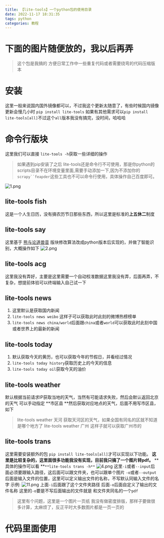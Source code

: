```yaml
---
title: 【lite-tools】一个python包的使用目录
date: 2022-11-17 18:31:35
tags: python
categories: 教程
---
```


# 下面的图片随便放的，我以后再弄


> 这个包是我搞的 方便日常工作中一些重复代码或者需要绕弯的代码压缩版本

# 安装
这里一般来说国内国外镜像都可以，不过我这个更新太随意了，有些时候国内镜像更新会慢几小时
`pip install lite-tools` 如果有其他需求可以`pip install lite-tools[all]`不过这个`all`版本我没有搞完，没时间，哈哈哈
# 命令行版块
这里我们可以直接 `lite-tools -h`获取一些详细的操作
> 如果遇到pip安装了之后 lite-tools还是命令行不可使用，那是你python的scripts目录不在环境变量里面,需要手动添加一下,因为不添加你的`scrapy``feapder`这些工具也不可以命令行使用，具体操作自己百度即可。

![1.png](https://desk-fd.zol-img.com.cn/t_s1920x1080c5/g5/M00/01/04/ChMkJlg2YRGIXrtCABy9qCTYS60AAYB1AAAAAAAHL3A605.png)
## lite-tools fish
这是一个人生日历，没有搞农历节日那些东西，所以这里是标准的**上五休二**制度
## lite-tools say
这里基于 [熊与论道兽音](http://hi.pcmoe.net/roar.html) 版块修改算法改成python版本后实现的，并做了智能识别，大概操作如下
![2.png](https://desk-fd.zol-img.com.cn/t_s1440x900c5/g5/M00/00/07/ChMkJl3qNKaIDNA2AARqqK0FxbEAAvnJAJbLQMABGrA592.jpg)
## lite-tools acg
这里我没有弄好，主要是这里需要一个自动校准数据这里我没有弄，后面再弄，不复杂，想提前体验可以终端输入自己试一下
## lite-tools news

1. 这里默认是获取国内新闻
2. `lite-tools news weibo` 这样子可以获取此时此刻的微博热榜榜单
3. `lite-tools news china/world`后面跟`china`或者`world`可以获取此时此刻中国或者世界上的最新的新闻
## lite-tools today

1. 默认获取今天的黄历，也可以获取今年的节假日，并看经过情况
2. `lite-tools today history`获取历史上的今天的信息
3. `lite-tools today oil`获取今天的油价
## lite-tools weather
默认根据当前请求IP获取当地的天气，当然有可能请求失败，然后会默认返回北京的天气
可以手动指定 **市区县 **然后获取对应地点的天气，后面不用写市区县，如下
> lite-tools weather 天河     获取天河区的天气，如果全国有同名的区就不知道是哪个地方了
> lite-tools weather 广州     这样子就可以获取广州市的 

## lite-tools trans
这里需要安装额外的包 `pip install lite-tools[all]`才可以实现以下功能。
**这里是比较复杂的，这里面很多功能我没有实现，目前我只搞了一个图片转pdf。**
**具体的操作可以看 **`**lite-tools trans -h**`
![4.png](https://desk-fd.zol-img.com.cn/t_s1440x900c5/g5/M00/00/07/ChMkJ13qNJeIcWlLAAXZO1T9wbMAAvnJACT_eMABdlT817.jpg)
这里`-i`或者`--input`后面必须要跟输入路径，这后面可以跟文件夹，也可以跟单个图片
`-o`或者`--output`后面是输入文件的位置，这里可以定义输出文件的名称，不写默认同输入文件的名字
示例:
![11.png](https://desk-fd.zol-img.com.cn/t_s1440x900c5/g5/M00/00/07/ChMkJl3qNJ2IFiI6AAOv3s2X_20AAvnJAFb2ZcAA6_2818.jpg)
上面`-i`后面跟了这个文件夹路径  后面`-o`后面自定义了输出的文件名称 这里的`-o`要是不写后面输出的文件就是 和文件夹同名的一个`pdf`
> 这里有个问题，这里是一个图片一页纸 我没有做密度排版，那样子要做很多计算，太麻烦了，反正平时大多数图片都是一页一页的

# 代码里面使用

